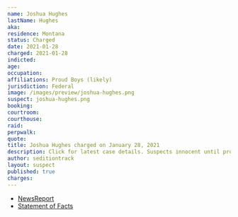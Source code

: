 ```yaml
---
name: Joshua Hughes
lastName: Hughes
aka:
residence: Montana
status: Charged
date: 2021-01-28
charged: 2021-01-28
indicted:
age:
occupation:
affiliations: Proud Boys (likely)
jurisdiction: Federal
image: /images/preview/joshua-hughes.png
suspect: joshua-hughes.png
booking:
courtroom:
courthouse:
raid:
perpwalk:
quote:
title: Joshua Hughes charged on January 28, 2021
description: Click for latest case details. Suspects innocent until proven guilty.
author: seditiontrack
layout: suspect
published: true
charges:
---
```

- [NewsReport](https://www.thedailybeast.com/montana-brothers-who-accosted-lone-black-cop-eugene-goodman-during-capitol-riots-are-arrested)
- [Statement of Facts](https://www.justice.gov/opa/page/file/1364151/download)

